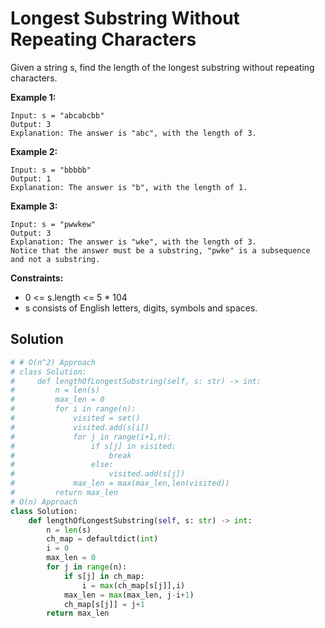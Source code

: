 <h1>Longest Substring Without Repeating Characters</h1>

<p>
Given a string s, find the length of the longest substring without repeating characters.

<b>Example 1:</b>

    Input: s = "abcabcbb"
    Output: 3
    Explanation: The answer is "abc", with the length of 3.
    
<b>Example 2:</b>

    Input: s = "bbbbb"
    Output: 1
    Explanation: The answer is "b", with the length of 1.
    
<b>Example 3:</b>

    Input: s = "pwwkew"
    Output: 3
    Explanation: The answer is "wke", with the length of 3.
    Notice that the answer must be a substring, "pwke" is a subsequence and not a substring.

<b>Constraints:</b>

- 0 <= s.length <= 5 * 104
- s consists of English letters, digits, symbols and spaces.

<h2>Solution</h2>

```python
# # O(n^2) Approach
# class Solution:
#     def lengthOfLongestSubstring(self, s: str) -> int:
#         n = len(s)
#         max_len = 0
#         for i in range(n):
#             visited = set()
#             visited.add(s[i])
#             for j in range(i+1,n):
#                 if s[j] in visited:
#                     break
#                 else:
#                     visited.add(s[j])
#             max_len = max(max_len,len(visited))
#         return max_len
# O(n) Approach
class Solution:
    def lengthOfLongestSubstring(self, s: str) -> int:
        n = len(s)
        ch_map = defaultdict(int)
        i = 0
        max_len = 0
        for j in range(n):
            if s[j] in ch_map:
                i = max(ch_map[s[j]],i)
            max_len = max(max_len, j-i+1)
            ch_map[s[j]] = j+1
        return max_len
```
